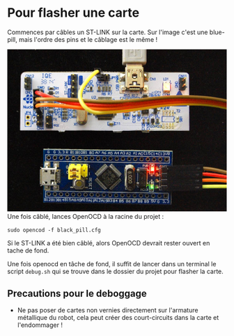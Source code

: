 # Pour flasher une carte

Commences par câbles un ST-LINK sur la carte. Sur l'image c'est une blue-pill, mais l'ordre des pins et le câblage est le même !

![test](../../images/elec_soft/F103C8T6_w_ST-Link.jpg)
Une fois câblé, lances OpenOCD à la racine du projet :

```
sudo opencod -f black_pill.cfg
```

Si le ST-LINK a été bien câblé, alors OpenOCD devrait rester ouvert en tache de fond.

Une fois openocd en tâche de fond, il suffit de lancer dans un terminal le script `debug.sh` qui se trouve dans le dossier du projet pour flasher la carte.

## Precautions pour le deboggage

- Ne pas poser de cartes non vernies directement sur l'armature métallique du robot, cela peut créer des court-circuits dans la carte et l'endommager !

